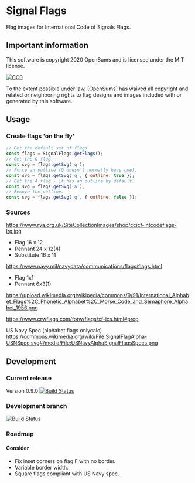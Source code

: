 # Signal Flags

Flag images for International Code of Signals Flags.

## Important information

This software is copyright 2020 OpenSums and is licensed under the MIT license.

[![CC0](https://licensebuttons.net/p/zero/1.0/88x31.png)](http://creativecommons.org/publicdomain/zero/1.0/)

To the extent possible under law,
[OpenSums]
has waived all copyright and related or neighboring rights to flag designs and images included with or generated by this software.

## Usage

### Create flags 'on the fly'
```js
// Get the default set of flags.
const flags = SignalFlags.getFlags();
// Get the Q flag.
const svg = flags.getSvg('q');
// Force an outline (Q doesn't normally have one).
const svg = flags.getSvg('q', { outline: true });
// Get the A flag - it has an outline by default.
const svg = flags.getSvg('a');
// Remove the outline.
const svg = flags.getSvg('q', { outline: false });
```

### Sources
https://www.rya.org.uk/SiteCollectionImages/shop/ccicf-intcodeflags-lrg.jpg
- Flag 16 x 12
- Pennant 24 x 12(4)
- Substitute 16 x 11

https://www.navy.mil/navydata/communications/flags/flags.html
- Flag 1x1
- Pennant 6x3(1)

https://upload.wikimedia.org/wikipedia/commons/9/91/International_Alphabet_Flags%2C_Phonetic_Alphabet%2C_Morse_Code_and_Semaphore_Alphabet_1956.png

https://www.crwflags.com/fotw/flags/xf-ics.html#prop

US Navy Spec (alphabet flags onlycalc)
https://commons.wikimedia.org/wiki/File:SignalFlagAlpha-USNSpec.svg#/media/File:USNavyAlphaSignalFlagsSpecs.png

## Development

### Current release
Version 0.9.0 [![Build Status](https://travis-ci.org/signal-flags/signal-flags-js.svg?branch=master)](https://travis-ci.org/signal-flags/signal-flags-js)

### Development branch
[![Build Status](https://travis-ci.org/signal-flags/signal-flags-js.svg?branch=develop)](https://travis-ci.org/signal-flags/signal-flags-js/branches)

### Roadmap

#### Consider
- Fix inset corners on flag F with no border.
- Variable border width.
- Square flags compliant with US Navy spec.
